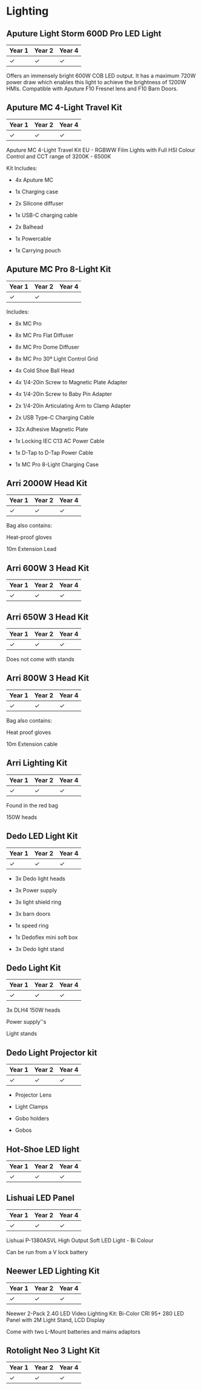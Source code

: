 # Lighting

## Aputure Light Storm 600D Pro LED Light

Year 1|Year 2|Year 4
---|---|---
&#10003;|&#10003;|&#10003;

Offers an immensely bright 600W COB LED output. It has a maximum 720W power draw which enables this light to achieve the brightness of 1200W HMIs. Compatible with Aputure F10 Fresnel lens and F10 Barn Doors.

## Aputure MC 4-Light Travel Kit

Year 1|Year 2|Year 4
---|---|---
&#10003;|&#10003;|&#10003;

Aputure MC 4-Light Travel Kit EU - RGBWW Film Lights with Full HSI Colour Control and CCT range of 3200K - 6500K

Kit Includes:

- 4x Aputure MC

- 1x Charging case

- 2x Silicone diffuser

- 1x USB-C charging cable

- 2x Balhead

- 1x Powercable

- 1x Carrying pouch

## Aputure MC Pro 8-Light Kit

Year 1|Year 2|Year 4
---|---|---
|&#10003;|&#10003;

Includes:

- 8x MC Pro

- 8x MC Pro Flat Diffuser

- 8x MC Pro Dome Diffuser

- 8x MC Pro 30º Light Control Grid

- 4x Cold Shoe Ball Head

- 4x 1/4-20in Screw to Magnetic Plate Adapter

- 4x 1/4-20in Screw to Baby Pin Adapter

- 2x 1/4-20in Articulating Arm to Clamp Adapter

- 2x USB Type-C Charging Cable

- 32x Adhesive Magnetic Plate

- 1x Locking IEC C13 AC Power Cable

- 1x D-Tap to D-Tap Power Cable

- 1x MC Pro 8-Light Charging Case

## Arri 2000W Head Kit

Year 1|Year 2|Year 4
---|---|---
&#10003;|&#10003;|&#10003;

Bag also contains:

Heat-proof gloves

10m Extension Lead

## Arri 600W 3 Head Kit

Year 1|Year 2|Year 4
---|---|---
&#10003;|&#10003;|&#10003;



## Arri 650W 3 Head Kit

Year 1|Year 2|Year 4
---|---|---
&#10003;|&#10003;|&#10003;

Does not come with stands

## Arri 800W 3 Head Kit

Year 1|Year 2|Year 4
---|---|---
&#10003;|&#10003;|&#10003;

Bag also contains:

Heat proof gloves

10m Extension cable

## Arri Lighting Kit

Year 1|Year 2|Year 4
---|---|---
&#10003;|&#10003;|&#10003;

Found in the red bag

150W heads

## Dedo LED Light Kit

Year 1|Year 2|Year 4
---|---|---
&#10003;|&#10003;|&#10003;

- 3x Dedo light heads

- 3x Power supply

- 3x light shield ring

- 3x barn doors

- 1x speed ring

- 1x Dedoflex mini soft box

- 3x Dedo light stand

## Dedo Light Kit

Year 1|Year 2|Year 4
---|---|---
&#10003;|&#10003;|&#10003;

3x DLH4 150W heads

Power supply''s

Light stands

## Dedo Light Projector kit

Year 1|Year 2|Year 4
---|---|---
&#10003;|&#10003;|&#10003;

- Projector Lens

- Light Clamps

- Gobo holders

- Gobos

## Hot-Shoe LED light

Year 1|Year 2|Year 4
---|---|---
&#10003;|&#10003;|&#10003;



## Lishuai LED Panel

Year 1|Year 2|Year 4
---|---|---
&#10003;|&#10003;|&#10003;

Lishuai P-1380ASVL High Output Soft LED Light - Bi Colour

Can be run from a V lock battery

## Neewer LED Lighting Kit

Year 1|Year 2|Year 4
---|---|---
&#10003;|&#10003;|&#10003;

Neewer 2-Pack 2.4G LED Video Lighting Kit: Bi-Color CRI 95+ 280 LED Panel with 2M Light Stand, LCD Display

Come with two L-Mount batteries and mains adaptors

## Rotolight Neo 3 Light Kit

Year 1|Year 2|Year 4
---|---|---
&#10003;|&#10003;|&#10003;



